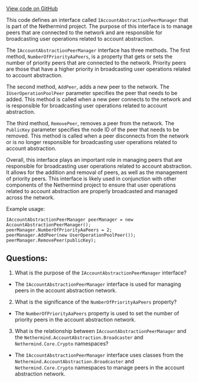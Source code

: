 [View code on GitHub](https://github.com/nethermindeth/nethermind/Nethermind.AccountAbstraction/Network/IAccountAbstractionPeerManager.cs)

This code defines an interface called `IAccountAbstractionPeerManager` that is part of the Nethermind project. The purpose of this interface is to manage peers that are connected to the network and are responsible for broadcasting user operations related to account abstraction. 

The `IAccountAbstractionPeerManager` interface has three methods. The first method, `NumberOfPriorityAaPeers`, is a property that gets or sets the number of priority peers that are connected to the network. Priority peers are those that have a higher priority in broadcasting user operations related to account abstraction. 

The second method, `AddPeer`, adds a new peer to the network. The `IUserOperationPoolPeer` parameter specifies the peer that needs to be added. This method is called when a new peer connects to the network and is responsible for broadcasting user operations related to account abstraction. 

The third method, `RemovePeer`, removes a peer from the network. The `PublicKey` parameter specifies the node ID of the peer that needs to be removed. This method is called when a peer disconnects from the network or is no longer responsible for broadcasting user operations related to account abstraction. 

Overall, this interface plays an important role in managing peers that are responsible for broadcasting user operations related to account abstraction. It allows for the addition and removal of peers, as well as the management of priority peers. This interface is likely used in conjunction with other components of the Nethermind project to ensure that user operations related to account abstraction are properly broadcasted and managed across the network. 

Example usage:

```
IAccountAbstractionPeerManager peerManager = new AccountAbstractionPeerManager();
peerManager.NumberOfPriorityAaPeers = 2;
peerManager.AddPeer(new UserOperationPoolPeer());
peerManager.RemovePeer(publicKey);
```
## Questions: 
 1. What is the purpose of the `IAccountAbstractionPeerManager` interface?
- The `IAccountAbstractionPeerManager` interface is used for managing peers in the account abstraction network.

2. What is the significance of the `NumberOfPriorityAaPeers` property?
- The `NumberOfPriorityAaPeers` property is used to set the number of priority peers in the account abstraction network.

3. What is the relationship between `IAccountAbstractionPeerManager` and the `Nethermind.AccountAbstraction.Broadcaster` and `Nethermind.Core.Crypto` namespaces?
- The `IAccountAbstractionPeerManager` interface uses classes from the `Nethermind.AccountAbstraction.Broadcaster` and `Nethermind.Core.Crypto` namespaces to manage peers in the account abstraction network.